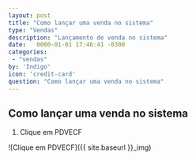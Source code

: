 ```yaml
---
layout: post
title: "Como lançar uma venda no sistema"
type: "Vendas"
description: "Lançamento de venda no sistema"
date:   0000-01-01 17:46:41 -0300
categories:
 - "vendas"
by: 'Indigo'
icon: 'credit-card'
question: "Como lançar uma venda no sistema"
---
```


## Como lançar uma venda no sistema

1. Clique em PDVECF

![Clique em PDVECF]({{ site.baseurl }}_img)
